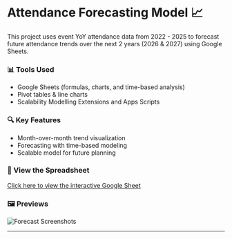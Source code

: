 # Attendance Forecasting Model 📈

This project uses event YoY attendance data from 2022 - 2025 to forecast future attendance trends over the next 2 years (2026 & 2027) using Google Sheets.

### 📊 Tools Used
- Google Sheets (formulas, charts, and time-based analysis)
- Pivot tables & line charts
- Scalability Modelling Extensions and Apps Scripts

### 🔍 Key Features
- Month-over-month trend visualization
- Forecasting with time-based modeling
- Scalable model for future planning

### 🔗 View the Spreadsheet
[Click here to view the interactive Google Sheet](https://docs.google.com/spreadsheets/d/1rTfByHHKHlox_2DDeB88c5UCsxOA2u_KcZrdQz4PPlw/edit?usp=sharing)

### 🖼️ Previews
![Forecast Screenshots](images/dashboard.png)

---


